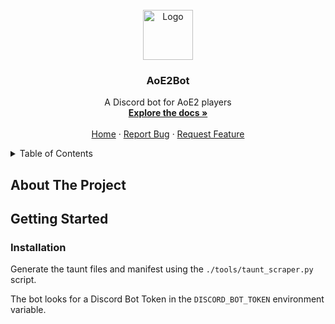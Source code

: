 <div id="top"></div>

<br />
<div align="center">
  <a href="TODO">
    <img src="images/logo.png" alt="Logo" width="80" height="80">
  </a>

  <h3 align="center">AoE2Bot</h3>

  <p align="center">
    A Discord bot for AoE2 players
    <br />
    <a href="https://github.com/nathanqthai/aoe2bot"><strong>Explore the docs »</strong></a>
    <br />
    <br />
    <a href="https://github.com/nathanqthai/aoe2bot">Home</a>
    ·
    <a href="https://github.com/nathanqthai/aoe2bot/issues">Report Bug</a>
    ·
    <a href="https://github.com/nathanqthai/aoe2bot/issues">Request Feature</a>
  </p>
</div>

<details>
  <summary>Table of Contents</summary>
  <ol>
    <li>
      <a href="#about-the-project">About The Project</a>
    </li>
    <li>
      <a href="#getting-started">Getting Started</a>
      <ul>
        <li><a href="#installation">Installation</a></li>
      </ul>
    </li>
  </ol>
</details>


## About The Project

## Getting Started

### Installation
Generate the taunt files and manifest using the `./tools/taunt_scraper.py` script.

The bot looks for a Discord Bot Token in the `DISCORD_BOT_TOKEN` environment variable.